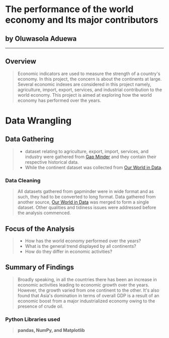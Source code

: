 # The performance of the world economy and Its major contributors
## by Oluwasola Aduewa
***
## Overview
>Economic indicators are used to measure the strength of a country's economy. In this project, the concern is about the continents at large. Several economic indexes are considered in this project namely, agriculture, import, export, services, and industrial contribution to the world economy. This project is aimed at exploring how the world economy has performed over the years.

# Data Wrangling
## Data Gathering
> - dataset relating to agriculture,  export, import, services, and industry were gathered from [Gap Minder](https://gapminder.org/data/) and they contain their respective historical data.
>- While the continent dataset was collected from [Our World in Data](https://ourworldindata.org/grapher/continents-according-to-our-world-in-data).

### Data Cleaning
> All datasets gathered from gapminder were in wide format and as such, they had to be converted to long format. Data gathered from another source, [Our World in Data](https://ourworldindata.org/grapher/continents-according-to-our-world-in-data) was merged to form a single dataset. Other qualities and tidiness issues were addressed before the analysis commenced.

## Focus of the Analysis
>- How has the world economy performed over the years?
>- What is the general trend displayed by all continents?
>- How do they differ in economic activities?

## Summary of Findings
>Broadly speaking, in all the countries there has been an increase in economic activities leading to economic growth over the years. However, the growth varied from one continent to the other. It's also found that Asia's domination in terms of overall GDP is a result of an economic boost from a major industrialized economy owing to the presence of crude oil.
### Python Libraries used
>__pandas,  NumPy, and Matplotlib__
